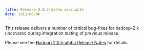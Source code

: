 ```yaml
---
title: Release 2.0.5-alpha available
date: 2013-06-06
---
```


This release delivers a number of critical bug-fixes for hadoop-2.x
uncovered during integration testing of previous release.

Please see the [Hadoop 2.0.5-alpha Release
Notes](http://hadoop.apache.org/docs/r2.0.5-alpha/hadoop-project-dist/hadoop-common/releasenotes.html)
for details.


